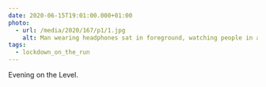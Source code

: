 ```yaml
---
date: 2020-06-15T19:01:00.000+01:00
photo:
  - url: /media/2020/167/p1/1.jpg
    alt: Man wearing headphones sat in foreground, watching people in a park.
tags:
  - lockdown_on_the_run
---
```


Evening on the Level.
